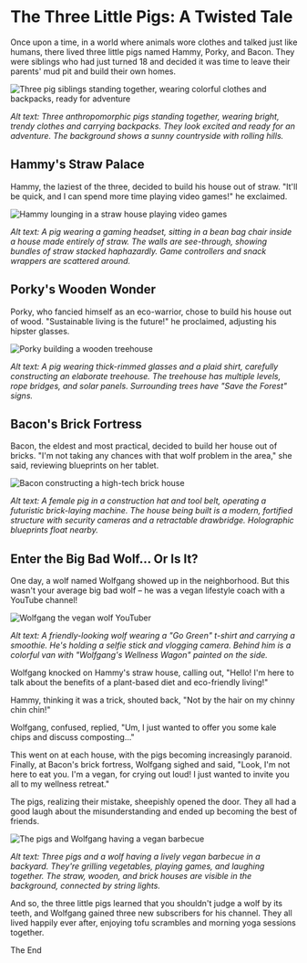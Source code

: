 # The Three Little Pigs: A Twisted Tale

Once upon a time, in a world where animals wore clothes and talked just like humans, there lived three little pigs named Hammy, Porky, and Bacon. They were siblings who had just turned 18 and decided it was time to leave their parents' mud pit and build their own homes.

![Three pig siblings standing together, wearing colorful clothes and backpacks, ready for adventure](three_pigs_adventure.png)

*Alt text: Three anthropomorphic pigs standing together, wearing bright, trendy clothes and carrying backpacks. They look excited and ready for an adventure. The background shows a sunny countryside with rolling hills.*

## Hammy's Straw Palace

Hammy, the laziest of the three, decided to build his house out of straw. "It'll be quick, and I can spend more time playing video games!" he exclaimed.

![Hammy lounging in a straw house playing video games](hammy_straw_house.png)

*Alt text: A pig wearing a gaming headset, sitting in a bean bag chair inside a house made entirely of straw. The walls are see-through, showing bundles of straw stacked haphazardly. Game controllers and snack wrappers are scattered around.*

## Porky's Wooden Wonder

Porky, who fancied himself as an eco-warrior, chose to build his house out of wood. "Sustainable living is the future!" he proclaimed, adjusting his hipster glasses.

![Porky building a wooden treehouse](porky_wooden_house.png)

*Alt text: A pig wearing thick-rimmed glasses and a plaid shirt, carefully constructing an elaborate treehouse. The treehouse has multiple levels, rope bridges, and solar panels. Surrounding trees have "Save the Forest" signs.*

## Bacon's Brick Fortress

Bacon, the eldest and most practical, decided to build her house out of bricks. "I'm not taking any chances with that wolf problem in the area," she said, reviewing blueprints on her tablet.

![Bacon constructing a high-tech brick house](bacon_brick_house.png)

*Alt text: A female pig in a construction hat and tool belt, operating a futuristic brick-laying machine. The house being built is a modern, fortified structure with security cameras and a retractable drawbridge. Holographic blueprints float nearby.*

## Enter the Big Bad Wolf... Or Is It?

One day, a wolf named Wolfgang showed up in the neighborhood. But this wasn't your average big bad wolf – he was a vegan lifestyle coach with a YouTube channel!

![Wolfgang the vegan wolf YouTuber](wolfgang_vegan_wolf.png)

*Alt text: A friendly-looking wolf wearing a "Go Green" t-shirt and carrying a smoothie. He's holding a selfie stick and vlogging camera. Behind him is a colorful van with "Wolfgang's Wellness Wagon" painted on the side.*

Wolfgang knocked on Hammy's straw house, calling out, "Hello! I'm here to talk about the benefits of a plant-based diet and eco-friendly living!"

Hammy, thinking it was a trick, shouted back, "Not by the hair on my chinny chin chin!"

Wolfgang, confused, replied, "Um, I just wanted to offer you some kale chips and discuss composting..."

This went on at each house, with the pigs becoming increasingly paranoid. Finally, at Bacon's brick fortress, Wolfgang sighed and said, "Look, I'm not here to eat you. I'm a vegan, for crying out loud! I just wanted to invite you all to my wellness retreat."

The pigs, realizing their mistake, sheepishly opened the door. They all had a good laugh about the misunderstanding and ended up becoming the best of friends.

![The pigs and Wolfgang having a vegan barbecue](friendship_bbq.png)

*Alt text: Three pigs and a wolf having a lively vegan barbecue in a backyard. They're grilling vegetables, playing games, and laughing together. The straw, wooden, and brick houses are visible in the background, connected by string lights.*

And so, the three little pigs learned that you shouldn't judge a wolf by its teeth, and Wolfgang gained three new subscribers for his channel. They all lived happily ever after, enjoying tofu scrambles and morning yoga sessions together.

The End
